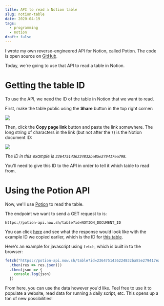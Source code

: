 ```yaml
---
title: API to read a Notion table
slug: notion-table
date: 2020-04-19
tags:
  - programming
  - notion
draft: false
---
```

I wrote my own reverse-engineered API for Notion, called Potion. The code is open source on [GitHub](https://github.com/benborgers/potion).

Today, we're going to use that API to read a table in Notion.

# Getting the table ID

To use the API, we need the ID of the table in Notion that we want to read.

First, make the table public using the **Share** button in the top right corner:

![](/assets/notion-public-access.png)

Then, click the **Copy page link** button and paste the link somewhere. The long string of characters in the link (but not after the `?`) is the Notion document ID:

![](/assets/notion-table-id.png)

*The ID in this example is `2364751436224832ba85e279417ea798`.*

You'll need to give this ID to the API in order to tell it which table to read from.

# Using the Potion API

Now, we'll use [Potion](https://potion-api.now.sh) to read the table.

The endpoint we want to send a GET request to is:

```
https://potion-api.now.sh/table?id=NOTION_DOCUMENT_ID
```

You can click [here](https://potion-api.now.sh/table?id=2364751436224832ba85e279417ea798) and see what the response would look like with the example ID we copied earlier, which is the ID for [this table](https://notion.so/2364751436224832ba85e279417ea798).

Here's an example for javascript using `fetch`, which is built in to the browser:

```jsx
fetch("https://potion-api.now.sh/table?id=2364751436224832ba85e279417ea798")
  .then(res => res.json())
  .then(json => {
    console.log(json)
  })
```

From here, you can use the data however you'd like. Feel free to use it to populate a website, read data for running a daily script, etc. This opens up a ton of new possibilities!
